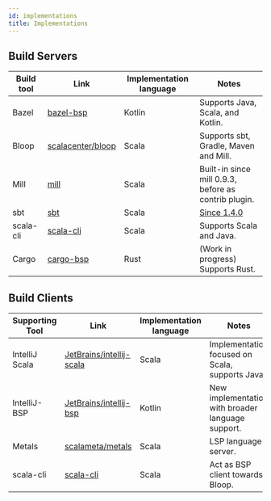```yaml
---
id: implementations
title: Implementations
---
```


## Build Servers

| Build tool | Link                                                       | Implementation language | Notes                                                         |
| ---------- | ---------------------------------------------------------- | ----------------------- | ------------------------------------------------------------- |
| Bazel      | [bazel-bsp](https://github.com/JetBrains/bazel-bsp)        | Kotlin                  | Supports Java, Scala, and Kotlin.                             |
| Bloop      | [scalacenter/bloop](https://github.com/scalacenter/bloop/) | Scala                   | Supports sbt, Gradle, Maven and Mill.                         |
| Mill       | [mill](https://github.com/lihaoyi/mill/)                   | Scala                   | Built-in since mill 0.9.3, before as contrib plugin.          |
| sbt        | [sbt](https://www.scala-sbt.org/)                          | Scala                   | [Since 1.4.0](https://github.com/sbt/sbt/releases/tag/v1.4.0) |
| scala-cli  | [scala-cli](https://scala-cli.virtuslab.org/)              | Scala                   | Supports Scala and Java.                                      |
| Cargo      | [cargo-bsp](https://github.com/cargo-bsp/cargo-bsp)        | Rust                    | (Work in progress) Supports Rust.                             |

## Build Clients

| Supporting Tool | Link                                                                    | Implementation language | Notes                                             |
| --------------- | ----------------------------------------------------------------------- | ----------------------- | ------------------------------------------------- |
| IntelliJ Scala  | [JetBrains/intellij-scala](https://github.com/JetBrains/intellij-scala) | Scala                   | Implementation focused on Scala, supports Java.   |
| IntelliJ-BSP    | [JetBrains/intellij-bsp](https://github.com/JetBrains/intellij-bsp)     | Kotlin                  | New implementation with broader language support. |
| Metals          | [scalameta/metals](https://github.com/scalameta/metals)                 | Scala                   | LSP language server.                              |
| scala-cli       | [scala-cli](https://scala-cli.virtuslab.org/)                           | Scala                   | Act as BSP client towards Bloop.                  |
